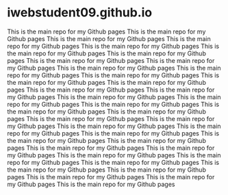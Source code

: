 # iwebstudent09.github.io
This is the main repo for my Github pages
This is the main repo for my Github pages
This is the main repo for my Github pages
This is the main repo for my Github pages
This is the main repo for my Github pages
This is the main repo for my Github pages
This is the main repo for my Github pages
This is the main repo for my Github pages
This is the main repo for my Github pages
This is the main repo for my Github pages
This is the main repo for my Github pages
This is the main repo for my Github pages
This is the main repo for my Github pages
This is the main repo for my Github pages
This is the main repo for my Github pages
This is the main repo for my Github pages
This is the main repo for my Github pages
This is the main repo for my Github pages
This is the main repo for my Github pages
This is the main repo for my Github pages
This is the main repo for my Github pages
This is the main repo for my Github pages
This is the main repo for my Github pages
This is the main repo for my Github pages
This is the main repo for my Github pages
This is the main repo for my Github pages
This is the main repo for my Github pages
This is the main repo for my Github pages
This is the main repo for my Github pages
This is the main repo for my Github pages
This is the main repo for my Github pages
This is the main repo for my Github pages
This is the main repo for my Github pages
This is the main repo for my Github pages
This is the main repo for my Github pages
This is the main repo for my Github pages
This is the main repo for my Github pages
This is the main repo for my Github pages

